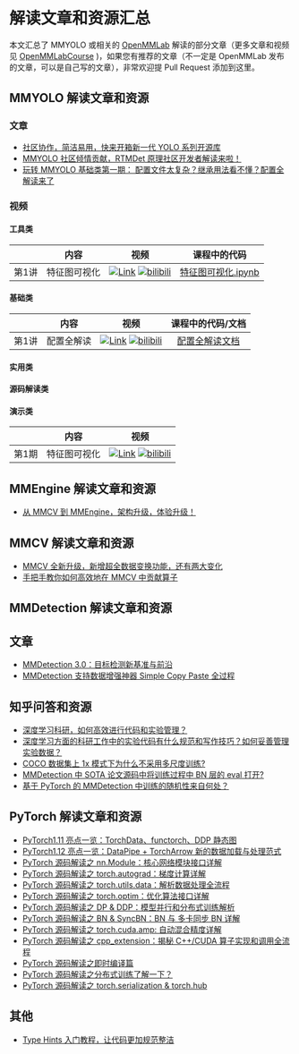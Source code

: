 # 解读文章和资源汇总

本文汇总了 MMYOLO 或相关的 [OpenMMLab](https://www.zhihu.com/people/openmmlab) 解读的部分文章（更多文章和视频见 [OpenMMLabCourse](https://github.com/open-mmlab/OpenMMLabCourse) )，如果您有推荐的文章（不一定是 OpenMMLab 发布的文章，可以是自己写的文章），非常欢迎提 Pull Request 添加到这里。

## MMYOLO 解读文章和资源

### 文章

- [社区协作，简洁易用，快来开箱新一代 YOLO 系列开源库](https://zhuanlan.zhihu.com/p/575615805)
- [MMYOLO 社区倾情贡献，RTMDet 原理社区开发者解读来啦！](https://zhuanlan.zhihu.com/p/569777684)
- [玩转 MMYOLO 基础类第一期： 配置文件太复杂？继承用法看不懂？配置全解读来了](https://zhuanlan.zhihu.com/p/577715188)

### 视频

#### 工具类

|       |     内容     |                                                                                                                                                                                                     视频                                                                                                                                                                                                      |                                                                                                         课程中的代码                                                                                                          |
| :---: | :----------: | :-----------------------------------------------------------------------------------------------------------------------------------------------------------------------------------------------------------------------------------------------------------------------------------------------------------------------------------------------------------------------------------------------------------: | :---------------------------------------------------------------------------------------------------------------------------------------------------------------------------------------------------------------------------: |
| 第1讲 | 特征图可视化 | [![Link](https://i2.hdslb.com/bfs/archive/480a0eb41fce26e0acb65f82a74501418eee1032.jpg@112w_63h_1c.webp)](https://www.bilibili.com/video/BV188411s7o8)  [![bilibili](https://img.shields.io/badge/dynamic/json?label=views&style=social&logo=bilibili&query=data.stat.view&url=https%3A%2F%2Fapi.bilibili.com%2Fx%2Fweb-interface%2Fview%3Fbvid%3DBV188411s7o8)](https://www.bilibili.com/video/BV188411s7o8) | [特征图可视化.ipynb](https://github.com/open-mmlab/OpenMMLabCourse/blob/main/codes/MMYOLO_tutorials/%5B%E5%B7%A5%E5%85%B7%E7%B1%BB%E7%AC%AC%E4%B8%80%E6%9C%9F%5D%E7%89%B9%E5%BE%81%E5%9B%BE%E5%8F%AF%E8%A7%86%E5%8C%96.ipynb) |

#### 基础类

|       |    内容    |                                                                                                                                                                                                     视频                                                                                                                                                                                                      |                    课程中的代码/文档                     |
| :---: | :--------: | :-----------------------------------------------------------------------------------------------------------------------------------------------------------------------------------------------------------------------------------------------------------------------------------------------------------------------------------------------------------------------------------------------------------: | :------------------------------------------------------: |
| 第1讲 | 配置全解读 | [![Link](http://i1.hdslb.com/bfs/archive/e06daf640ea39b3c0700bb4dc758f1a253f33e13.jpg@112w_63h_1c.webp)](https://www.bilibili.com/video/BV1214y157ck)   [![bilibili](https://img.shields.io/badge/dynamic/json?label=views&style=social&logo=bilibili&query=data.stat.view&url=https%3A%2F%2Fapi.bilibili.com%2Fx%2Fweb-interface%2Fview%3Fbvid%3DBV1214y157ck)](https://www.bilibili.com/video/BV1214y157ck) | [配置全解读文档](https://zhuanlan.zhihu.com/p/577715188) |

#### 实用类

#### 源码解读类

#### 演示类

|       |     内容     |                                                                                                                                                                                                     视频                                                                                                                                                                                                      |
| :---: | :----------: | :-----------------------------------------------------------------------------------------------------------------------------------------------------------------------------------------------------------------------------------------------------------------------------------------------------------------------------------------------------------------------------------------------------------: |
| 第1期 | 特征图可视化 | [![Link](http://i0.hdslb.com/bfs/archive/081f300c84d6556f40d984cfbe801fc0644ff449.jpg@112w_63h_1c.webp)](https://www.bilibili.com/video/BV1je4y1478R/) [![bilibili](https://img.shields.io/badge/dynamic/json?label=views&style=social&logo=bilibili&query=data.stat.view&url=https%3A%2F%2Fapi.bilibili.com%2Fx%2Fweb-interface%2Fview%3Fbvid%3DBV1je4y1478R)](https://www.bilibili.com/video/BV1je4y1478R/) |

## MMEngine 解读文章和资源

- [从 MMCV 到 MMEngine，架构升级，体验升级！](https://zhuanlan.zhihu.com/p/571830155)

## MMCV 解读文章和资源

- [MMCV 全新升级，新增超全数据变换功能，还有两大变化](https://zhuanlan.zhihu.com/p/572550592)
- [手把手教你如何高效地在 MMCV 中贡献算子](https://zhuanlan.zhihu.com/p/464492627)

## MMDetection 解读文章和资源

## 文章

- [MMDetection 3.0：目标检测新基准与前沿](https://zhuanlan.zhihu.com/p/575246786)
- [MMDetection 支持数据增强神器 Simple Copy Paste 全过程](https://zhuanlan.zhihu.com/p/559940982)

## 知乎问答和资源

- [深度学习科研，如何高效进行代码和实验管理？](https://www.zhihu.com/question/269707221/answer/2480772257)
- [深度学习方面的科研工作中的实验代码有什么规范和写作技巧？如何妥善管理实验数据？](https://www.zhihu.com/question/268193800/answer/2586000037)
- [COCO 数据集上 1x 模式下为什么不采用多尺度训练?](https://www.zhihu.com/question/462170786/answer/1915119662)
- [MMDetection 中 SOTA 论文源码中将训练过程中 BN 层的 eval 打开?](https://www.zhihu.com/question/471189603/answer/2195540892)
- [基于 PyTorch 的 MMDetection 中训练的随机性来自何处？](https://www.zhihu.com/question/453511684/answer/1839683634)

## PyTorch 解读文章和资源

- [PyTorch1.11 亮点一览：TorchData、functorch、DDP 静态图](https://zhuanlan.zhihu.com/p/486222256)
- [PyTorch1.12 亮点一览：DataPipe + TorchArrow 新的数据加载与处理范式](https://zhuanlan.zhihu.com/p/537868554)
- [PyTorch 源码解读之 nn.Module：核心网络模块接口详解](https://zhuanlan.zhihu.com/p/340453841)
- [PyTorch 源码解读之 torch.autograd：梯度计算详解](https://zhuanlan.zhihu.com/p/321449610)
- [PyTorch 源码解读之 torch.utils.data：解析数据处理全流程](https://zhuanlan.zhihu.com/p/337850513)
- [PyTorch 源码解读之 torch.optim：优化算法接口详解](https://zhuanlan.zhihu.com/p/346205754)
- [PyTorch 源码解读之 DP & DDP：模型并行和分布式训练解析](https://zhuanlan.zhihu.com/p/343951042)
- [PyTorch 源码解读之 BN & SyncBN：BN 与 多卡同步 BN 详解](https://zhuanlan.zhihu.com/p/337732517)
- [PyTorch 源码解读之 torch.cuda.amp: 自动混合精度详解](https://zhuanlan.zhihu.com/p/348554267)
- [PyTorch 源码解读之 cpp_extension：揭秘 C++/CUDA 算子实现和调用全流程](https://zhuanlan.zhihu.com/p/348555597)
- [PyTorch 源码解读之即时编译篇](https://zhuanlan.zhihu.com/p/361101354)
- [PyTorch 源码解读之分布式训练了解一下？](https://zhuanlan.zhihu.com/p/361314953)
- [PyTorch 源码解读之 torch.serialization & torch.hub](https://zhuanlan.zhihu.com/p/364239544)

## 其他

- [Type Hints 入门教程，让代码更加规范整洁](https://zhuanlan.zhihu.com/p/519335398)
